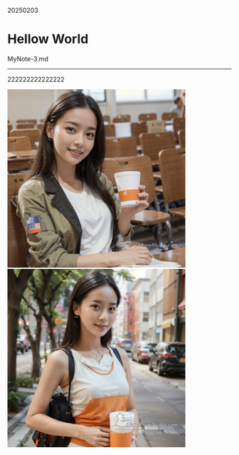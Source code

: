 

20250203

Hellow World
==================
MyNote-3.md

------------------
222222222222222

<img src="(FilesShare)20240905_AIGC_SD_MyLora_DozhaiGirl_00362.jpg" width="400"> <img src="(FilesShare)20240905_AIGC_SD_MyLora_DozhaiGirl_00376.jpg" width="400">


